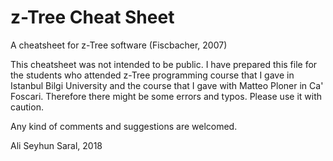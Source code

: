 # z-Tree Cheat Sheet
A cheatsheet for z-Tree software (Fiscbacher, 2007)

This cheatsheet was not intended to be public. I have prepared this file for the students who attended z-Tree programming course that I gave in Istanbul Bilgi University and the course that I gave with Matteo Ploner in Ca' Foscari. Therefore there might be some errors and typos. Please use it with caution.

Any kind of comments and suggestions are welcomed.

Ali Seyhun Saral, 2018
